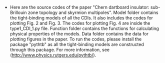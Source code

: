 - Here are the source codes of the paper "Chern dartboard insulator: sub-Brillouin zone topology and skyrmion multipoles".
Model folder contains the tight-binding models of all the CDIs. It also includes the codes for plotting Fig. 2 and Fig. 3. The codes for plotting Fig. 4 are inside the type1_CDI_1.py file.
Function folder contains the functions for calculating physical properties of the models.
Data folder contains the data for plotting figures in the paper.
To run the codes, please install the package "pythtb" as all the tight-binding models are constructed through this package. For more information, see (http://www.physics.rutgers.edu/pythtb/).
